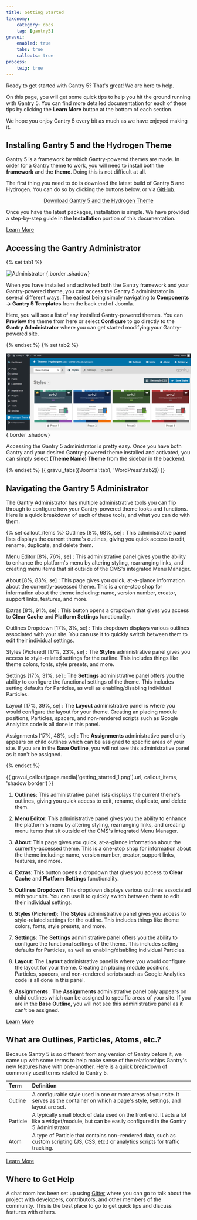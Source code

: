 ```yaml
---
title: Getting Started
taxonomy:
    category: docs
    tag: [gantry5]
gravui:
    enabled: true
    tabs: true
    callouts: true
process:
    twig: true
---
```


Ready to get started with Gantry 5? That's great! We are here to help.

On this page, you will get some quick tips to help you hit the ground running with Gantry 5. You can find more detailed documentation for each of these tips by clicking the **Learn More** button at the bottom of each section.

We hope you enjoy Gantry 5 every bit as much as we have enjoyed making it.

## Installing Gantry 5 and the Hydrogen Theme

Gantry 5 is a framework by which Gantry-powered themes are made. In order for a Gantry theme to work, you will need to install both the **framework** and the **theme**. Doing this is not difficult at all.

The first thing you need to do is download the latest build of Gantry 5 and Hydrogen. You can do so by clicking the buttons below, or via [GitHub](http://github.com/gantry/gantry5).

<div align="center"><a href="http://gantry.org/downloads" class="button"><i class="fa fa-fw fa-download"></i> Download Gantry 5 and the Hydrogen Theme</a></div>

Once you have the latest packages, installation is simple. We have provided a step-by-step guide in the **Installation** portion of this documentation.

<a href="../basics/installation" class="button"><i class="fa fa-fw fa-graduation-cap"></i> Learn More</a>

## Accessing the Gantry Administrator

{% set tab1 %}

![Administrator](../../configure/gantry-admin/admin_access_1.png) {.border .shadow}

When you have installed and activated both the Gantry framework and your Gantry-powered theme, you can access the Gantry 5 administrator in several different ways. The easiest being simply navigating to **Components → Gantry 5 Templates** from the back end of Joomla.

Here, you will see a list of any installed Gantry-powered themes. You can **Preview** the theme from here or select **Configure** to go directly to the **Gantry Administrator** where you can get started modifying your Gantry-powered site.

{% endset %}
{% set tab2 %}

![Administrator](wp_admin_access_1.png) {.border .shadow}

Accessing the Gantry 5 administrator is pretty easy. Once you have both Gantry and your desired Gantry-powered theme installed and activated, you can simply select **(Theme Name) Theme** from the sidebar in the backend.

{% endset %}
{{ gravui_tabs({'Joomla':tab1, 'WordPress':tab2}) }}

## Navigating the Gantry 5 Administrator

The Gantry Administrator has multiple administrative tools you can flip through to configure how your Gantry-powered theme looks and functions. Here is a quick breakdown of each of these tools, and what you can do with them.

{% set callout_items %}
Outlines [8%, 68%, se]
    : This administrative panel lists displays the current theme's outlines, giving you quick access to edit, rename, duplicate, and delete them.

Menu Editor [8%, 76%, se]
    : This administrative panel gives you the ability to enhance the platform's menu by altering styling, rearranging links, and creating menu items that sit outside of the CMS's integrated Menu Manager.

About [8%, 83%, se]
    : This page gives you quick, at-a-glance information about the currently-accessed theme. This is a one-stop shop for information about the theme including: name, version number, creator, support links, features, and more.

Extras [8%, 91%, se]
    : This button opens a dropdown that gives you access to **Clear Cache** and **Platform Settings** functionality.

Outlines Dropdown [17%, 3%, se]
    : This dropdown displays various outlines associated with your site. You can use it to quickly switch between them to edit their individual settings.

Styles (Pictured) [17%, 23%, se]
    : The **Styles** administrative panel gives you access to style-related settings for the outline. This includes things like theme colors, fonts, style presets, and more.

Settings [17%, 31%, se]
    : The **Settings** administrative panel offers you the ability to configure the functional settings of the theme. This includes setting defaults for Particles, as well as enabling/disabling individual Particles.

Layout [17%, 39%, se]
    : The **Layout** administrative panel is where you would configure the layout for your theme. Creating an placing module positions, Particles, spacers, and non-rendered scripts such as Google Analytics code is all done in this panel.

Assignments [17%, 48%, se]
    : The **Assignments** administrative panel only appears on child outlines which can be assigned to specific areas of your site. If you are in the **Base Outline**, you will not see this administrative panel as it can't be assigned.

{% endset %}

{{ gravui_callout(page.media['getting_started_1.png'].url, callout_items, 'shadow border') }}

1. **Outlines**: This administrative panel lists displays the current theme's outlines, giving you quick access to edit, rename, duplicate, and delete them.

2. **Menu Editor**: This administrative panel gives you the ability to enhance the platform's menu by altering styling, rearranging links, and creating menu items that sit outside of the CMS's integrated Menu Manager.

3. **About**: This page gives you quick, at-a-glance information about the currently-accessed theme. This is a one-stop shop for information about the theme including: name, version number, creator, support links, features, and more.

4. **Extras**: This button opens a dropdown that gives you access to **Clear Cache** and **Platform Settings** functionality.

5. **Outlines Dropdown**: This dropdown displays various outlines associated with your site. You can use it to quickly switch between them to edit their individual settings.

6. **Styles (Pictured)**: The **Styles** administrative panel gives you access to style-related settings for the outline. This includes things like theme colors, fonts, style presets, and more.

7. **Settings**: The **Settings** administrative panel offers you the ability to configure the functional settings of the theme. This includes setting defaults for Particles, as well as enabling/disabling individual Particles.

8. **Layout**: The **Layout** administrative panel is where you would configure the layout for your theme. Creating an placing module positions, Particles, spacers, and non-rendered scripts such as Google Analytics code is all done in this panel.

9. **Assignments** : The **Assignments** administrative panel only appears on child outlines which can be assigned to specific areas of your site. If you are in the **Base Outline**, you will not see this administrative panel as it can't be assigned.

<a href="../configure/gantry-admin" class="button"><i class="fa fa-fw fa-graduation-cap"></i> Learn More</a>

## What are Outlines, Particles, Atoms, etc.?

Because Gantry 5 is so different from any version of Gantry before it, we came up with some terms to help make sense of the relationships Gantry's new features have with one-another. Here is a quick breakdown of commonly used terms related to Gantry 5.

| Term     | Definition                                                                                                                                             |
| :-----   | :-----                                                                                                                                                 |
| Outline  | A configurable style used in one or more areas of your site. It serves as the container on which a page's style, settings, and layout are set.         |
| Particle | A typically small block of data used on the front end. It acts a lot like a widget/module, but can be easily configured in the Gantry 5 Administrator. |
| Atom     | A type of Particle that contains non-rendered data, such as custom scripting (JS, CSS, etc.) or analytics scripts for traffic tracking.                |

<a href="../basics/terminology" class="button"><i class="fa fa-fw fa-graduation-cap"></i> Learn More</a>

## Where to Get Help

A chat room has been set up using [Gitter](https://gitter.im/gantry/gantry5) where you can go to talk about the project with developers, contributors, and other members of the community. This is the best place to go to get quick tips and discuss features with others.